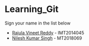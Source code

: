 # Learning_Git

Sign your name in the list below

- [Rajula Vineet Reddy](http://github.com/rajula96reddy/) - IMT2014045
- [Nilesh Kumar Singh](http://github.com/nileshsingh067/) - MT2018069
